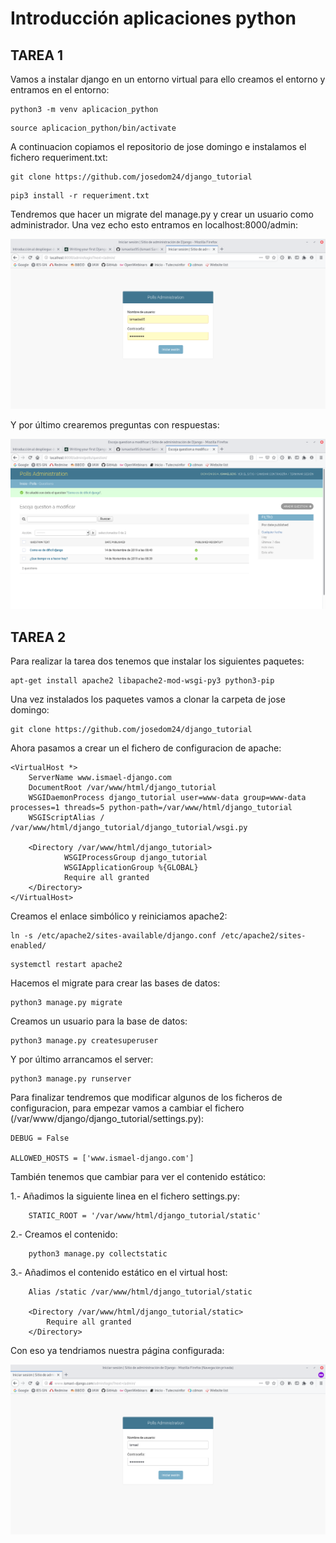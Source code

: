 # Introducción aplicaciones python

## TAREA 1

Vamos a instalar django en un entorno virtual para ello creamos el entorno y entramos en el entorno:

~~~
python3 -m venv aplicacion_python
~~~

~~~
source aplicacion_python/bin/activate
~~~

A continuacion copiamos el repositorio de jose domingo e instalamos el fichero requeriment.txt:

~~~
git clone https://github.com/josedom24/django_tutorial
~~~

~~~
pip3 install -r requeriment.txt
~~~

Tendremos que hacer un migrate del manage.py y crear un usuario como administrador.
Una vez echo esto entramos en localhost:8000/admin:

![Primera página](img/django1.png)

Y por último crearemos preguntas con respuestas:

![Primera página](img/django2.png)

## TAREA 2

Para realizar la tarea dos tenemos que instalar los siguientes paquetes:

~~~
apt-get install apache2 libapache2-mod-wsgi-py3 python3-pip
~~~

Una vez instalados los paquetes vamos a clonar la carpeta de jose domingo:

~~~
git clone https://github.com/josedom24/django_tutorial
~~~

Ahora pasamos a crear un el fichero de configuracion de apache:

~~~
<VirtualHost *>
    ServerName www.ismael-django.com
    DocumentRoot /var/www/html/django_tutorial
    WSGIDaemonProcess django_tutorial user=www-data group=www-data processes=1 threads=5 python-path=/var/www/html/django_tutorial
    WSGIScriptAlias / /var/www/html/django_tutorial/django_tutorial/wsgi.py

    <Directory /var/www/html/django_tutorial>
            WSGIProcessGroup django_tutorial
            WSGIApplicationGroup %{GLOBAL}
            Require all granted
    </Directory>
</VirtualHost>
~~~

Creamos el enlace simbólico y reiniciamos apache2:

~~~
ln -s /etc/apache2/sites-available/django.conf /etc/apache2/sites-enabled/
~~~

~~~
systemctl restart apache2
~~~

Hacemos el migrate para crear las bases de datos:

~~~
python3 manage.py migrate
~~~

Creamos un usuario para la base de datos:

~~~
python3 manage.py createsuperuser
~~~

Y por último arrancamos el server:

~~~
python3 manage.py runserver
~~~

Para finalizar tendremos que modificar algunos de los ficheros de configuracion, para empezar vamos a cambiar el fichero (/var/www/django/django_tutorial/settings.py):

~~~
DEBUG = False

ALLOWED_HOSTS = ['www.ismael-django.com']
~~~

También tenemos que cambiar para ver el contenido estático:

1.- Añadimos la siguiente linea en el fichero settings.py:

~~~	
	STATIC_ROOT = '/var/www/html/django_tutorial/static'
~~~

2.- Creamos el contenido:

~~~
	python3 manage.py collectstatic
~~~

3.- Añadimos el contenido estático en el virtual host:

~~~
	Alias /static /var/www/html/django_tutorial/static

  	<Directory /var/www/html/django_tutorial/static>
    	Require all granted
  	</Directory>
~~~

Con eso ya tendriamos nuestra página configurada:

![Primera página](img/django5.png)